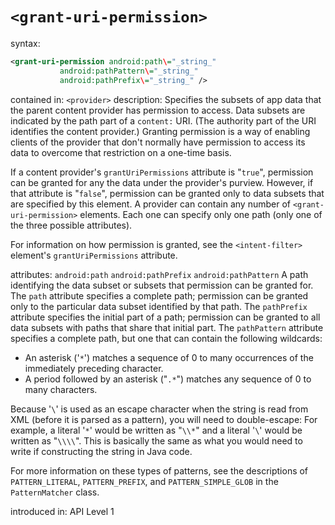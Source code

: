 `<grant-uri-permission>`
======================

syntax:

```xml
<grant-uri-permission android:path\="_string_"
           android:pathPattern\="_string_"
           android:pathPrefix\="_string_" />
```

contained in: `<provider>` description: Specifies the subsets of app data that the parent content provider has permission to access. Data subsets are indicated by the path part of a `content:` URI. (The authority part of the URI identifies the content provider.) Granting permission is a way of enabling clients of the provider that don't normally have permission to access its data to overcome that restriction on a one-time basis.

If a content provider's `grantUriPermissions` attribute is "`true`", permission can be granted for any the data under the provider's purview. However, if that attribute is "`false`", permission can be granted only to data subsets that are specified by this element. A provider can contain any number of `<grant-uri-permission>` elements. Each one can specify only one path (only one of the three possible attributes).

For information on how permission is granted, see the `<intent-filter>` element's `grantUriPermissions` attribute.

attributes: `android:path`
`android:pathPrefix`
`android:pathPattern` A path identifying the data subset or subsets that permission can be granted for. The `path` attribute specifies a complete path; permission can be granted only to the particular data subset identified by that path. The `pathPrefix` attribute specifies the initial part of a path; permission can be granted to all data subsets with paths that share that initial part. The `pathPattern` attribute specifies a complete path, but one that can contain the following wildcards:

*   An asterisk ('`*`') matches a sequence of 0 to many occurrences of the immediately preceding character.
*   A period followed by an asterisk ("`.*`") matches any sequence of 0 to many characters.


Because '`\`' is used as an escape character when the string is read from XML (before it is parsed as a pattern), you will need to double-escape: For example, a literal '`*`' would be written as "`\\*`" and a literal '`\`' would be written as "`\\\\`". This is basically the same as what you would need to write if constructing the string in Java code.

For more information on these types of patterns, see the descriptions of `PATTERN_LITERAL`, `PATTERN_PREFIX`, and `PATTERN_SIMPLE_GLOB` in the `PatternMatcher` class.

introduced in: API Level 1